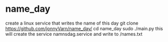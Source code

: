 # name_day
create a linux service that writes the name of this day git clone https://github.com/jonnyVarn/name_day/ cd name_day sudo ./main.py this will create the service namnsdag.service and write to /names.txt
